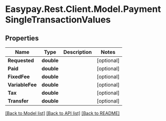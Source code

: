 # Easypay.Rest.Client.Model.PaymentSingleTransactionValues

## Properties

Name | Type | Description | Notes
------------ | ------------- | ------------- | -------------
**Requested** | **double** |  | [optional] 
**Paid** | **double** |  | [optional] 
**FixedFee** | **double** |  | [optional] 
**VariableFee** | **double** |  | [optional] 
**Tax** | **double** |  | [optional] 
**Transfer** | **double** |  | [optional] 

[[Back to Model list]](../README.md#documentation-for-models) [[Back to API list]](../README.md#documentation-for-api-endpoints) [[Back to README]](../README.md)

